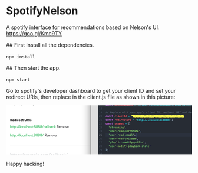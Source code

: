 # SpotifyNelson
A spotify interface for recommendations based on Nelson's UI: https://goo.gl/Kmc9TY

## First install all the dependencies.

``npm install``

## Then start the app.

``npm start``

Go to spotify's developer dashboard to get your client ID and set your redirect URIs, then replace in the client.js file as shown in this picture:

<img src="screenshot.png"/>


Happy hacking!
